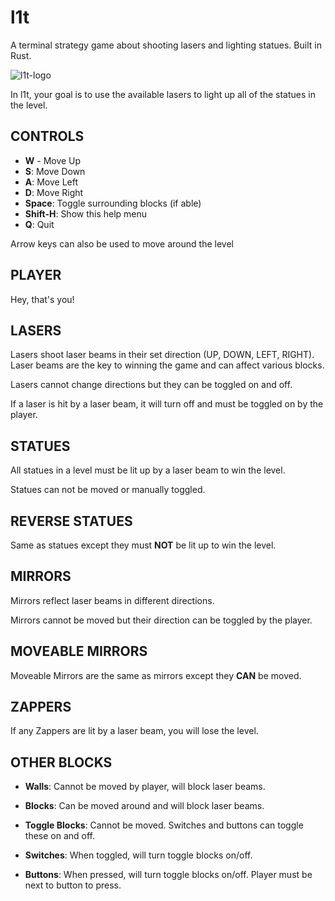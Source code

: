 # l1t

A terminal strategy game about shooting lasers and lighting statues. Built in Rust.

![l1t-logo](https://user-images.githubusercontent.com/45835678/194675329-027fd0d9-e1ee-4149-980b-e2fc7099206e.png)

In l1t, your goal is to use the available lasers to light up all of the
statues in the level.

## CONTROLS

-   **W** - Move Up
-   **S**: Move Down
-   **A**: Move Left
-   **D**: Move Right
-   **Space**: Toggle surrounding blocks (if able)
-   **Shift-H**: Show this help menu
-   **Q**: Quit

Arrow keys can also be used to move around the level

## PLAYER

Hey, that's you!

## LASERS

Lasers shoot laser beams in their set direction (UP, DOWN, LEFT, RIGHT).
Laser beams are the key to winning the game and can affect various blocks.

Lasers cannot change directions but they can be toggled on and off.

If a laser is hit by a laser beam, it will turn off and must be toggled on
by the player.

## STATUES

All statues in a level must be lit up by a laser beam to win the level.

Statues can not be moved or manually toggled.

## REVERSE STATUES

Same as statues except they must **NOT** be lit up to win the level.

## MIRRORS

Mirrors reflect laser beams in different directions.

Mirrors cannot be moved but their direction can be toggled by the player.

## MOVEABLE MIRRORS

Moveable Mirrors are the same as mirrors except they **CAN** be moved.

## ZAPPERS

If any Zappers are lit by a laser beam, you will lose the level.

## OTHER BLOCKS

-   **Walls**: Cannot be moved by player, will block laser beams.

-   **Blocks**: Can be moved around and will block laser beams.

-   **Toggle Blocks**: Cannot be moved. Switches and buttons can toggle these
    on and off.

-   **Switches**: When toggled, will turn toggle blocks on/off.

-   **Buttons**: When pressed, will turn toggle blocks on/off. Player must be
    next to button to press.
